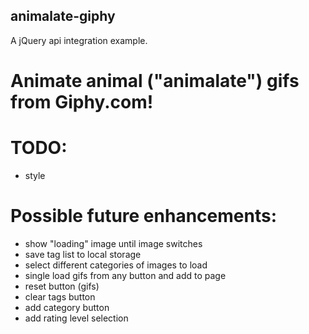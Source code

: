 ## animalate-giphy
A jQuery api integration example.
# Animate animal ("animalate") gifs from Giphy.com!

# TODO: 
* style


# Possible future enhancements:
* show "loading" image until image switches
* save tag list to local storage
* select different categories of images to load
* single load gifs from any button and add to page
* reset button (gifs)
* clear tags button
* add category button
* add rating level selection
